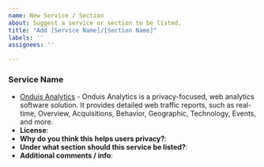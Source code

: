 ```yaml
---
name: New Service / Section
about: Suggest a service or section to be listed.
title: "Add [Service Name]/[Section Name]"
labels: ''
assignees: ''

---
```


### Service Name
<!--- Replace what's between "<" and ">" --->
* [Onduis Analytics](https://onduis.com/) - Onduis Analytics is a privacy-focused, web analytics software solution. It provides detailed web traffic reports, such as real-time, Overview, Acquisitions, Behavior, Geographic, Technology, Events, and more.
* **License**: <License Type>
* **Why do you think this helps users privacy?**: <Provide simple analytics with privacy feauture>
* **Under what section should this service be listed?**: <Analytics>
* **Additional comments / info**: <Add any additional info here>
<!--- If you want to list more than one service on this same issue, use the same format as above for each service. --->
